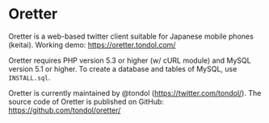 Oretter
===
Oretter is a web-based twitter client suitable for Japanese mobile phones (keitai).
Working demo: https://oretter.tondol.com/

Oretter requires PHP version 5.3 or higher (w/ cURL module) and MySQL version 5.1 or higher.
To create a database and tables of MySQL, use `INSTALL.sql`.

Oretter is currently maintained by @tondol (https://twitter.com/tondol/).
The source code of Oretter is published on GitHub: https://github.com/tondol/oretter/
